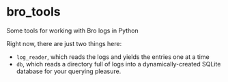 # bro_tools

Some tools for working with Bro logs in Python

Right now, there are just two things here:

- `log_reader`, which reads the logs and yields the entries one at a time
- `db`, which reads a directory full of logs into a dynamically-created
  SQLite database for your querying pleasure.
